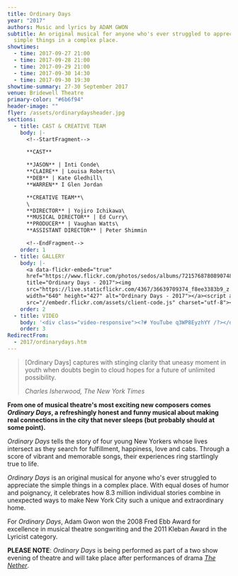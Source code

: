 ```yaml
---
title: Ordinary Days
year: "2017"
authors: Music and lyrics by ADAM GWON
subtitle: An original musical for anyone who's ever struggled to appreciate the
  simple things in a complex place.
showtimes:
  - time: 2017-09-27 21:00
  - time: 2017-09-28 21:00
  - time: 2017-09-29 21:00
  - time: 2017-09-30 14:30
  - time: 2017-09-30 19:30
showtime-summary: 27-30 September 2017
venue: Bridewell Theatre
primary-color: "#6b6f94"
header-image: ""
flyer: /assets/ordinarydaysheader.jpg
sections:
  - title: CAST & CREATIVE TEAM
    body: |-
      <!--StartFragment-->

      **CAST**

      **JASON** | Inti Conde\
      **CLAIRE** | Louisa Roberts\
      **DEB** | Kate Gledhill\
      **WARREN** I Glen Jordan

      **CREATIVE TEAM**\
      \
      **DIRECTOR** | Yojiro Ichikawa\
      **MUSICAL DIRECTOR** | Ed Curry\
      **PRODUCER** | Vaughan Watts\
      **ASSISTANT DIRECTOR** | Peter Shimmin

      <!--EndFragment-->
    order: 1
  - title: GALLERY
    body: |-
      <a data-flickr-embed="true"
      href="https://www.flickr.com/photos/sedos/albums/72157687808907485"
      title="Ordinary Days - 2017"><img
      src="https://live.staticflickr.com/4367/36639709374_f8ee3383b9_z.jpg"
      width="640" height="427" alt="Ordinary Days - 2017"></a><script async
      src="//embedr.flickr.com/assets/client-code.js" charset="utf-8"></script>
    order: 2
  - title: VIDEO
    body: '<div class="video-responsive"><?# YouTube q3WP8EyzhYY /?></div>      '
    order: 3
RedirectFrom:
  - 2017/ordinarydays.htm
---
```

>[Ordinary Days] captures with stinging clarity that uneasy moment in youth when doubts begin to cloud hopes for a future of unlimited possibility.
><footer><cite>Charles Isherwood, The New York Times</cite></footer>

**From one of musical theatre's most exciting new composers comes *Ordinary Days*, a refreshingly honest and funny musical about making real connections in the city that never sleeps (but probably should at some point).**

*Ordinary Days* tells the story of four young New Yorkers whose lives intersect as they search for fulfillment, happiness, love and cabs. Through a score of vibrant and memorable songs, their experiences ring startlingly true to life.

*Ordinary Days* is an original musical for anyone who's ever struggled to appreciate the simple things in a complex place. With equal doses of humor and poignancy, it celebrates how 8.3 million individual stories combine in unexpected ways to make New York City such a unique and extraordinary home.

For *Ordinary Days*, Adam Gwon won the 2008 Fred Ebb Award for excellence in musical theatre songwriting and the 2011 Kleban Award in the Lyricist category.

**PLEASE NOTE**: *Ordinary Days* is being performed as part of a two show evening of theatre and will take place after performances of drama *[The Nether](/shows/2017-the-nether)*.